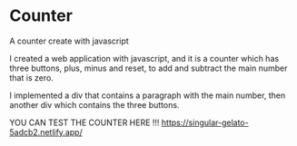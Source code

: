 # Counter
A counter create with javascript

I created a web application with javascript, and it is a counter which has three buttons,
plus, minus and reset, to add and subtract the main number that is zero.

I implemented a div that contains a paragraph with the main number,
then another div which contains the three buttons.

YOU CAN TEST THE COUNTER HERE !!!
https://singular-gelato-5adcb2.netlify.app/
